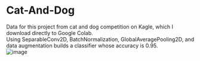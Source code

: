 # Cat-And-Dog
Data for this project from cat and dog competition on Kagle, which I download directly to Google Colab.  
Using SeparableConv2D, BatchNormalization, GlobalAveragePooling2D, and data augmentation builds a classifier whose accuracy is 0.95.  
![image](https://github.com/phamvoquoclong/Cat-And-Dog/assets/136946649/004c3d8d-05d3-4569-b370-24ffb12364af)
